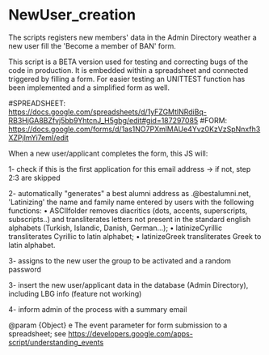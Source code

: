 # NewUser_creation
The scripts registers new members' data in the Admin Directory weather a new user fill the 'Become a member of BAN' form.

This script is a BETA version used for testing and correcting bugs of the code in production. It is embedded within a spreadsheet and connected triggered by filling a form. 
For easier testing an UNITTEST function has been implemented and a simplified form as well.

#SPREADSHEET: https://docs.google.com/spreadsheets/d/1yFZGMtlNRdiBq-RB3HjGA8BZfvj5bb9YhtcnJ_H5gbg/edit#gid=187297085
#FORM: https://docs.google.com/forms/d/1as1NO7PXmlMAUe4Yvz0KzVzSpNnxfh3XZPjlmYi7emI/edit

When a new user/applicant completes the form, this JS will:

1- check if this is the first application for this email address -> if not, step 2:3 are skipped

2- automatically "generates" a best alumni address as <name>.<family name>@bestalumni.net, 'Latinizing' the name and family name entered by users with the following functions: 
• ASCIIfolder removes diacritics (dots, accents, superscripts, subscripts..) and transliterates letters not present in the standard english alphabets (Turkish, Islandic, Danish, German...);
• latinizeCyrillic transliterates Cyrillic to latin alphabet;
• latinizeGreek transliterates Greek to latin alphabet.

3- assigns to the new user the group to be activated and a random password

3- insert the new user/applicant data in the database (Admin Directory), including LBG info (feature not working)

4- inform admin of the process with a summary email

@param {Object} e The event parameter for form submission to a spreadsheet; see https://developers.google.com/apps-script/understanding_events
